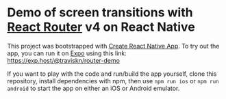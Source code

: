 # Demo of screen transitions with [React Router](https://reacttraining.com/react-router) v4 on React Native

This project was bootstrapped with [Create React Native App](https://github.com/react-community/create-react-native-app).
To try out the app, you can run it on [Expo](https://expo.io) using this link: https://exp.host/@traviskn/router-demo

If you want to play with the code and run/build the app yourself, clone this repository, install dependencies with npm,
then use `npm run ios` or `npm run android` to start the app on either an iOS or Android emulator.
